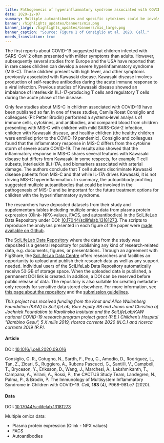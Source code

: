 ```yaml
---
title: Pathogenesis of hyperinflammatory syndrome associated with COVID-19 in children # short
date: 2020-12-07
summary: Multiple autoantibodies and specific cytokines could be involved in the pathogenesis of MIS-C associated with COVID-19. Data and code made available in open repositories.
banner: /highlights_updates/banners/mis.png
banner_large: /highlights_updates/banners/mis_large.png
banner_caption: "Source: Figure 1 of Consiglio et al. 2020, Cell."
needs_translation: true
---
```


The first reports about COVID-19 suggested that children infected with SARS-CoV-2 often presented with milder symptoms than adults. However, subsequently several studies from Europe and the USA have reported that in rare cases children can develop a severe hyperinflammatory syndrome (MIS-C). These children present with high fever, and other symptoms previously associated with Kawasaki disease. Kawasaki disease involves production of self-reactive antibodies during the acute immune response to a viral infection. Previous studies of Kawasaki disease showed an imbalance of interleukin (IL)-17-producing T cells and regulatory T cells during the acute phase of the disease.

Only few studies about MIS-C in children associated with COVID-19 have been published so far. In one of these studies, Camila Rosat Consiglio and colleagues (PI: Petter Brodin) performed a systems-level analysis of immune cells, cytokines, and antibodies, and compared blood from children presenting with MIS-C with children with mild SARS-CoV-2 infection, children with Kawasaki disease, and healthy children (the healthy children were enrolled prior to the COVID-19 pandemic). Consiglio and colleagues found that the inflammatory response in MIS-C differs from the cytokine storm of severe acute COVID-19. The results also showed that the inflammatory response in MIS-C shares several features with Kawasaki disease but differs from Kawasaki in some respects, for example T cell subsets, interleukin (IL)-17A, and biomarkers associated with arterial damage. The authors conclude that T cell subsets discriminate Kawasaki disease patients from MIS-C and that while IL-17A drives Kawasaki, it is not driving MIS-C hyperinflammation. In summary, the autoantibody profiling suggested multiple autoantibodies that could be involved in the pathogenesis of MIS-C and be important for the future treatment options for children with the hyperinflammatory syndrome.

The researchers have deposited datasets from their study and supplementary tables including multiple omics data from plasma protein expression (Olink- NPX-values, FACS, and autoantibodies) in the SciLifeLab Data Repository under DOI: [10.17044/scilifelab.13181273](https://doi.org/10.17044/scilifelab.13181273). The scripts to reproduce the analyses presented in each figure of the paper were [made available on Github](https://github.com/Brodinlab/MIS-C_manuscript).

The [SciLifeLab Data Repository](https://scilifelab.figshare.com/) where the data from the study was deposited is a general repository for publishing any kind of research-related data, e.g. documents, figures, or presentations. Through an agreement with FigShare, the [SciLifeLab Data Centre](https://scilifelab.se/data/) offers researchers and facilities an opportunity to upload and publish their research data as well as any support needed. Individual users of the SciLifeLab Data Repository automatically receive 50 GB of storage space. When the uploaded data is published, a permanent DOI link is created. In addition, a DOI can be reserved before public release of data. The repository is also suitable for creating metadata-only records for sensitive data stored elsewhere. For more information, see [this page about the repository](https://www.scilifelab.se/data/repository) and the [submission guidelines](https://www.scilifelab.se/data/repository/submission/).

*This project has received funding from the Knut and Alice Wallenberg Foundation (KAW) to SciLifeLab, Bure Equity AB and Jonas and Christina af Jochnick Foundation to Karolinska Institutet and the SciLifeLab/KAW national COVID-19 research program project grant (P.B.) Children’s Hospital "Bambino Gesu", 5 X mille 2019, ricerca corrente 2020 (N.C.) and ricerca corrente 2019 (P.P).*

#### Article

DOI: [10.1016/j.cell.2020.09.016](https://doi.org/10.1016/j.cell.2020.09.016)

Consiglio, C. R., Cotugno, N., Sardh, F., Pou, C., Amodio, D., Rodriguez, L., Tan, Z., Zicari, S., Ruggiero, A., Rubens Pascucci, G., Santilli, V., Campbell, T., Bryceson, Y., Eriksson, D., Wang, J., Marchesi, A., Lakshmikanth, T., Campana, A., Villani, A., Rossi, P., the CACTUS Study Team, Landegren, N., Palma, P., & Brodin, P. The Immunology of Multisystem Inflammatory Syndrome in Children with COVID-19. *Cell*, **183** (4), P968-981.e7 (2020).

#### Data

DOI: [10.17044/scilifelab.13181273](https://doi.org/10.17044/scilifelab.13181273)

Multiple omics data:

* Plasma protein expression (Olink - NPX values)
* FACS
* Autoantibodies
